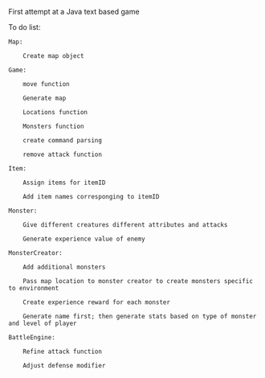 First attempt at a Java text based game


To do list:


    Map:

        Create map object

    Game:

        move function

        Generate map

        Locations function

        Monsters function

        create command parsing

        remove attack function

    Item:

        Assign items for itemID

        Add item names corresponging to itemID

    Monster:

        Give different creatures different attributes and attacks

        Generate experience value of enemy

    MonsterCreator:

        Add additional monsters

        Pass map location to monster creator to create monsters specific to environment

        Create experience reward for each monster

        Generate name first; then generate stats based on type of monster and level of player

    BattleEngine:

        Refine attack function

        Adjust defense modifier
